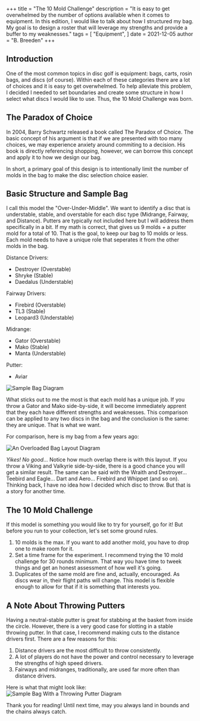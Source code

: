 +++
title = "The 10 Mold Challenge"
description = "It is easy to get overwhelmed by the number of options available when it comes to equipment. In this edition, I would like to talk about how I structured my bag. My goal is to design a roster that will leverage my strengths and provide a buffer to my weaknesses."
tags = [
    "Equipment",
]
date = 2021-12-05
author = "B. Breeden"
+++

## Introduction

One of the most common topics in disc golf is equipment: bags, carts, rosin bags, and discs (of course). Within each of these categories there are a lot of choices and it is easy to get overwhelmed. To help alleviate this problem, I decided I needed to set boundaries and create some structure in how I select what discs I would like to use. Thus, the 10 Mold Challenge was born.

## The Paradox of Choice

In 2004, Barry Schwartz released a book called The Paradox of Choice. The basic concept of his argument is that if we are presented with too many choices, we may experience anxiety around commiting to a decision. His book is directly referencing shopping, however, we can borrow this concept and apply it to how we design our bag.

In short, a primary goal of this design is to intentionally limit the number of molds in the bag to make the disc selection choice easier.

## Basic Structure and Sample Bag

I call this model the "Over-Under-Middle". We want to identify a disc that is understable, stable, and overstable for each disc type (Midrange, Fairway, and Distance). Putters are typically not included here but I will address them specifically in a bit. If my math is correct, that gives us 9 molds + a putter mold for a total of 10. That is the goal, to keep our bag to 10 molds or less. Each mold needs to have a unique role that seperates it from the other molds in the bag.

Distance Drivers:

* Destroyer (Overstable)
* Shryke (Stable)
* Daedalus (Understable)

Fairway Drivers:

* Firebird (Overstable)
* TL3 (Stable)
* Leopard3 (Understable)

Midrange: 

* Gator (Overstable)
* Mako (Stable)
* Manta (Understable)

Putter: 

* Aviar

![Sample Bag Diagram](/sample_bag.jpeg)

What sticks out to me the most is that each mold has a unique job. If you throw a Gator and Mako side-by-side, it will become immediately apprent that they each have different strengths and weaknesses. This comparison can be applied to any two discs in the bag and the conclusion is the same: they are unique. That is what we want.

For comparison, here is my bag from a few years ago:

![An Overloaded Bag Layout Diagram](/sample_bag_bad.jpeg)

*Yikes! No good...* Notice how much overlap there is with this layout. If you throw a Viking and Valkyrie side-by-side, there is a good chance you will get a similar result. The same can be said with the Wraith and Destroyer... Teebird and Eagle... Dart and Aero... Firebird and Whippet (and so on). Thinking back, I have no idea how I decided which disc to throw. But that is a story for another time.

## The 10 Mold Challenge

If this model is something you would like to try for yourself, go for it! But before you run to your collection, let's set some ground rules.

1. 10 molds is the max. If you want to add another mold, you have to drop one to make room for it.
2. Set a time frame for the experiment. I recommend trying the 10 mold challenge for 30 rounds minimum. That way you have time to tweek things and get an honest assessment of how well it's going.
3. Duplicates of the same mold are fine and, actually, encouraged. As discs wear in, their flight paths will change. This model is flexible enough to allow for that if it is something that interests you.

## A Note About Throwing Putters

Having a neutral-stable putter is great for stabbing at the basket from inside the circle. However, there is a very good case for slotting in a stable throwing putter. In that case, I recommend making cuts to the distance drivers first. There are a few reasons for this:

1. Distance drivers are the most difficult to throw consistently.
2. A lot of players do not have the power and control necessary to leverage the strengths of high speed drivers.
3. Fairways and midranges, traditionally, are used far more often than distance drivers.

Here is what that might look like:
![Sample Bag With a Throwing Putter Diagram](/sample_bag_putter.jpeg)

Thank you for reading! Until next time, may you always land in bounds and the chains always catch.